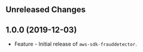 Unreleased Changes
------------------

1.0.0 (2019-12-03)
------------------

* Feature - Initial release of `aws-sdk-frauddetector`.

